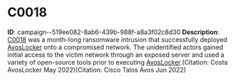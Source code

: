 # C0018

**ID**: campaign--519ee082-8ab6-439b-988f-a8a3f02c8d30
**Description**: 
[C0018](https://attack.mitre.org/campaigns/C0018) was a month-long ransomware intrusion that successfully deployed [AvosLocker](https://attack.mitre.org/software/S1053) onto a compromised network. The unidentified actors gained initial access to the victim network through an exposed server and used a variety of open-source tools prior to executing [AvosLocker](https://attack.mitre.org/software/S1053).(Citation: Costa AvosLocker May 2022)(Citation: Cisco Talos Avos Jun 2022)

